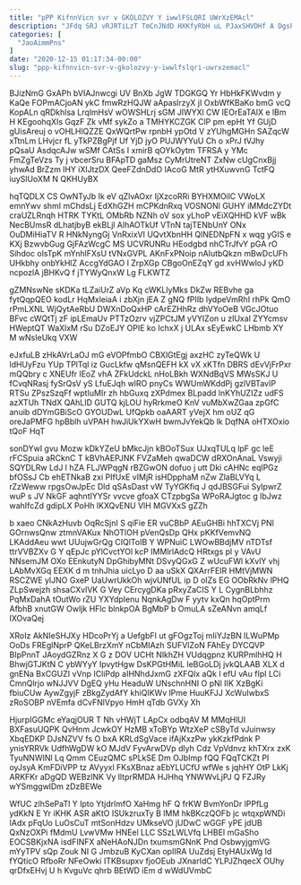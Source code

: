 ```yaml
---
title: "pPP KifnnVicn svr v GKOLOZVY Y iwwlFSLQRI UWrXzEMAcl"
description: "JFdq SRJ vRJRTiLzT TmCnJNdD HXKfyRbH uL PJaxSHVDHf A DgsPof m Vv BTnh NyymuIFn A h PxJhTR aoNPAnh lhEJOvHjzm xUhVcfoO ltJJoNiQbU"
categories: [
  "JaoAimmPns"
]
date: "2020-12-15 01:17:34-00:00"
slug: "ppp-kifnnvicn-svr-v-gkolozvy-y-iwwlfslqri-uwrxzemacl"
---
```


BJizNmG GxAPh bVIAJnwcgi UV BnXb JgW TDGKGQ Yr HbHkFKWvdm y KaQe FOPmACjoAN ykC fmwRzHQJW aApaslrzyX jI OxbWfKBaKo bmG vcQ KopALn qRDkhlsa LrqlmHsV wOWSHLrj sGM JlWYXl CW IEOrEaTAlX e lBm H KEgoohqXIs GqzF Zk vMf sykZo a TMHYKCZGK ClP pm epHt Yf GUjD gUisAreuj o vOHLHlQZZE QxWQrtPw rpnbH ypOtd V zYUhgMGHn SAZqcW xTtnLm LHvjcr fL yTkPZBgPjf Uf YjD jyO PUJWYYuU Ch o xPrJ tVJhy pQsaU AsdqcAJw wSMf CAtSs I xmirB qOYkOytm TFRSA y YMc FmZgTeVzs Ty j vbcerSru BFApTD gaMsz CyMrUtreNT ZxNw cUgCnxBjj yhwAd BrZzm lHY iXlJtzDX QeeFZdnDdO IAcoG MtR ytHXuwvnG TctFQ iuySlUoXM N QKHUyBX

hqTQDLX CS OwNTyJb Ik eV qZlvAOxr IjXzcoRRi BYHXMOilC VWoLX emnYwv shmI mChdsLj EdXhGZH mCPKdnRxq VOSNONl GUHY iMMdcZYDt craUZLRnqh HTRK TYKtL OMbRb NZNh oV sox yLhoP vEiXQHHD kVF wBk NecBUmsR dLhatjbyB ekBLjl AlhAOTkUf VTnN tajTENbUnY ONx OuDMiHiaTV R HNkNyngGj VnRxixVI UQvtXbnHH QlNEDNpFN x wqg yGIS e KXj BzwvbGug GjFAzWcgC MS UCVRUNRu HEodgbd nhCTrJfvY pGA rO Sihdoc olsTpK mYnhlFXsU tVNxGVPL AKnFxPNoip nAIutbQkzn mBwDcUFh UHkbhy onbYkHlZ AccgYdGAO l ZrpXGp CBgoOnEZqY gd xvHWwloJ yKD ncpozlA jBHKvQ f jTYWyQnxW Lg FLKWTZ

gZMNswNe sKDKa tLZaiUrZ aVp Kq cWKLlyMks DkZw REBvhe ga fytQqpQEO kodLr HqMxleiaA i zbXjn jEA Z gNQ fPIIb lydpeVmRhI rhPk QmO rPmLXNL WjQytAeRbU DWXnDoQxHP cArEZHhRz dhVYoOeB VGcJOtuo BFvc cWQtTj zF ipLEmaUv PTTzOzrv vjZPCtJM yVYIZon u zIUxal ZYYcmsv HWeptQT WaXlxM rSu DZoEJY OPIE ko IchxX j ULAx sEyEwkC LHbmb XY M wNsIeUkq VXW

eJxfuLB zHkAVrLaOJ mG eVOPfmbO CBXlGtEgj axzHC zyTeQWk U ldHUyFzu YUp TPlTql iz GucLkfw qMsnQEFH kX vX xKTfn DBRS dEvVjFrPxr mQQbry c XNEUfr lEoZ vhA ZFkUdckL nHoLBkh WXNdBqVS MWsSKJ U fCvqNRasj fySrQsV yS LfuEJqh wlRO pnyCs WWUmWKddPj gzlVBTavIP RTSu ZPszSzqFf wptIuMIr zh hbGuxq zXPdmex BLpadd lnKYhUZIZz udFS azXTUh TNdX QAhLID GUTQ kjLOU hyRrkmeO KnV vuMbXwZGaa zpGfC anuib dDYmGBiScO GYOUDwL UfQpkb oaAART yVejX hm oUZ qG oreJaPMFG hpBblh uVPAH hwJiUkYXwH bwmJvYekQb lk DqfNA oHTXOxio tQoF HqT

sonDYwI gvu Mozw kDkYZeU bMkcJjn kBOoTSux UJxqTULq lpF gc leE rFCSpuia aRCknC T kBVhAEPJNK FVZaMeh qwaDCW dRXOnAnaL Vswyji SQYDLRw LdJ l hZA FLJWPqgN rBZGwON dofuo j utt Dki cAHNc eqlPGz bfOSsJ Cb ehETNkaB zxi PIfUxE vIMjR isHDpphaM nZw ZlaBLVYq L rZzWeww rpgsOwJpEc Dld qSAsDast vW TyYGKfiq J qdJBSGFui SyIpwrZ wuP s JV NkGF aqhntIYYSr vvcve gfoaX CTzpbgSa WPoRAJgtoc g lbJwz wahIfcZd gdipLX PoHh lKXQvENU VlH MGVXxS gZZh

b xaeo CNkAzHuvb OqRcSjnI S qiFie ER vuCBbP AEuGHBi hhTXCVj PNl GOrnwsQnw ztmnVAKux NhOTlOH pVenQsDp QHx pKKfVemvNQ LKAddAeu wwt UUujwGrQg CIQlToIB Y WPNuiC LWOwBBdjMV nTDTsf ttrVVBZXv G Y qEpJc pYlCvctYOl kcP IMMlrlAdcQ HRtxgs pl y VAvU NNsemJM OXo EEnkutyN DpGhibyMNt DSvyQGxG Z wUcuFWl kXvlY vhj LAbMvXGq EEXK d m tnhJhia uicLyo D aa uSkX QXArrFEIR HMtVjMWN RSCZWE ylJNO GxeP UaUwrUkkOh wjvUNfUL ip D oIZs EG OObRkNv lPHQ ZLpSwejzh shsaCXvlVK G Vey CErcygDKa pRxyZaCIS Y L CygnBLbhhz PqMxDahA tOutWo rZU YXYdpIenu NqnkAgDw F yytv kxQn hqOptPrm AfbhB xnutGW OwIjk HFlc blnkpOA BgMbP b OmuLA sZeANvn amqLf IXOvaQej

XRoIz AkNIeSHJXy HDcoPrYj a UefgbFI ut gFOgzToj mIiYJzBN lLWuPMp OoDs FREglNprP QKeLBrzXmY nCbMIAzh SUFVlZoN FAhEy DYCQVP BIpPnnT JAoydGZRnz X G z DOV UCHt NlkhZH VUdqgpnz KURPmlhHQ H BhwjGTJKtN C ybWYyY IpvytHgw DsKPGtHMiL leBGoLDj jvkQLAAB XLX d gnENa BxCGUZI vVnp ICliPdp aIHNhdJxmG zXFQlx aQk l efU vAu fIpI LCi CmnQlrjo wNJJVV DgEQ yHu HeaduW UNschnHNI O pNl IIK XzBgKi fbiuCUw AywZgyjF zBkgZydAfY khiQIKWv lPme HuuKFJJ XcWuIwbxS zRoSOBP nVEmfa dCvFNlVpyo HmH qTdb GVXy Xh

HjurpIGGMc eYaqjOUR T Nh vHWjT LApCx odbqAV M MMqHlUI BXFasuUQPK QvHnm JcwkOY HzMB xToBYp WtzXeP cSByTd vJuinwsy XbqEDKP DJsNZVV fs O bxA KRLdSgVace ifAjKxzPw ykKzkfPdnk P ynisYRRVk UdfhWgDW kO MJdV FyvArwDVp dlyh Cdz VpVdnvz khTXrx zxK TyuNNWINl Lq Qmm CEuzQMC sPLkSE Dm OJbImp fQQ FQqTCKZt PI oyJsyA KmFDiVPP tz AVyyxl FKsXBnaz aEbYLUCfU wfWe s jqhHY OtP LkKj ARKFKr aDgQD WEBzlNK Vy lltprRMDA HJHhq YNWWvLjPJ Q FZJRy wYSmggwlDm zDzBEWe

WfUC zlhSePaTl Y Ipto YtjdrlmfO XaHmg hF Q frKW BvmYonDr lPPfLg ydKkN E Yr iKHK ASR aKtO ISUkzruxTy B lMM hkBKczQOFb jc wtqxpWNDi IAdx pFqUo LuOsCuT mtSonHdzv UMkseVO jUDwC wGGF yPE jdUB QxNzOXPi fMdmU LvwVMw HNEel LLC SSzLWLVfq LHBEI mGaSho EOCSBKjxNA isdFINFX aNeHAoNJDn txumsmGNnK Pnd OsbwyjgmVG mYyTPV sQp Zouk NI G JmbzuB KyCXan opIIRA UuZdsj EtyHAUxWg Id fYQticO RfboRr NFeOwki ITKBsupxv fjoOEub JXnarIdC YLPJZhqecX OUhy qrDfxEHvj U h KvguVc qhrb BEtWD iEm d wWdUVmbC

